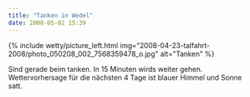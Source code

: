 ```yaml
---
title: "Tanken in Wedel"
date: 2008-05-02 15:39
---
```

{% include wetty/picture_left.html img="2008-04-23-talfahrt-2008/photo_050208_002_7568359478_o.jpg" alt="Tanken" %}

Sind gerade beim tanken. In 15 Minuten wirds weiter gehen. Wettervorhersage für die nächsten 4 Tage ist blauer Himmel und Sonne satt.